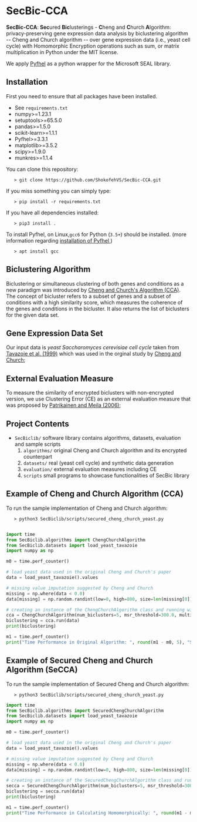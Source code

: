 # SecBic-CCA

**SecBic-CCA**: **Sec**ured **Bic**lusterings - **C**heng and **C**hurch **A**lgorithm: privacy-preserving gene expression data analysis by biclustering algorithm -- Cheng and Church algorithm -- over gene expression data (i.e., yeast cell cycle) with Homomorphic Encryption operations such as sum, or matrix multiplication in Python under the MIT license.

We apply [Pyfhel](https://pyfhel.readthedocs.io/en/latest/) as a python wrapper for the Microsoft SEAL library. 

## Installation
First you need to ensure that all packages have been installed.
+ See `requirements.txt`
+ numpy>=1.23.1
+ setuptools>=65.5.0
+ pandas>=1.5.0
+ scikit-learn>=1.1.1
+ Pyfhel>=3.3.1
+ matplotlib>=3.5.2
+ scipy>=1.9.0
+ munkres>=1.1.4

You can clone this repository:

	   > git clone https://github.com/ShokofehVS/SecBic-CCA.git

If you miss something you can simply type:

	   > pip install -r requirements.txt

If you have all dependencies installed:

	   > pip3 install .

To install Pyfhel, on Linux,`gcc6` for Python (`3.5+`) should be installed. (more information regarding [installation of Pyfhel ](https://github.com/ibarrond/Pyfhel))

	   > apt install gcc 

## Biclustering Algorithm
Biclustering or simultaneous clustering of both genes and conditions as a new paradigm was introduced by [Cheng and Church's Algorithm (CCA)](https://www.researchgate.net/profile/George_Church/publication/2329589_Biclustering_of_Expression_Data/links/550c04030cf2063799394f5e.pdf). The concept of bicluster refers to a subset of
genes and a subset of conditions with a high similarity score, which measures the coherence of the genes and conditions in the bicluster. It also returns the list of biclusters for the given data set. 

## Gene Expression Data Set
Our input data is *yeast Saccharomyces cerevisiae cell cycle* taken from [Tavazoie et al. (1999)](https://pubmed.ncbi.nlm.nih.gov/10391217/) which was used in the orginal study by [Cheng and Church](https://www.researchgate.net/profile/George_Church/publication/2329589_Biclustering_of_Expression_Data/links/550c04030cf2063799394f5e.pdf);

## External Evaluation Measure
To measure the similarity of encrypted biclusters with non-encrypted version, we use Clustering Error (CE) as an external evaluation measure that was proposed by [Patrikainen and Meila (2006)](http://ieeexplore.ieee.org/abstract/document/1637417/);

## Project Contents
- `SecBiclib/` software library contains algorithms, datasets, evaluation and sample scripts 
  1. `algorithms/` original Cheng and Church algorithm and its encrypted counterpart
  2. `datasets/` real (yeast cell cycle) and synthetic data generation 
  3. `evaluation/` external evaluation measures including CE
  4. `scripts` small programs to showcase functionalities of SecBic library

## Example of Cheng and Church Algorithm (CCA)

To run the sample implementation of Cheng and Church algorithm:

	   > python3 SecBiclib/scripts/secured_cheng_church_yeast.py

```python

import time
from SecBiclib.algorithms import ChengChurchAlgorithm
from SecBiclib.datasets import load_yeast_tavazoie
import numpy as np

m0 = time.perf_counter()

# load yeast data used in the original Cheng and Church's paper
data = load_yeast_tavazoie().values

# missing value imputation suggested by Cheng and Church
missing = np.where(data < 0.0)
data[missing] = np.random.randint(low=0, high=800, size=len(missing[0]))

# creating an instance of the ChengChurchAlgorithm class and running with the parameters
cca = ChengChurchAlgorithm(num_biclusters=5, msr_threshold=300.0, multiple_node_deletion_threshold=1.2)
biclustering = cca.run(data)
print(biclustering)

m1 = time.perf_counter()
print("Time Performance in Original Algorithm: ", round(m1 - m0, 5), "Seconds")
```
## Example of Secured Cheng and Church Algorithm (SeCCA)

To run the sample implementation of Secured Cheng and Church algorithm:

	   > python3 SecBiclib/scripts/secured_cheng_church_yeast.py


```python
import time
from SecBiclib.algorithms import SecuredChengChurchAlgorithm
from SecBiclib.datasets import load_yeast_tavazoie
import numpy as np

m0 = time.perf_counter()

# load yeast data used in the original Cheng and Church's paper
data = load_yeast_tavazoie().values

# missing value imputation suggested by Cheng and Church
missing = np.where(data < 0.0)
data[missing] = np.random.randint(low=0, high=800, size=len(missing[0]))

# creating an instance of the SecuredChengChurchAlgorithm class and running with the parameters
secca = SecuredChengChurchAlgorithm(num_biclusters=5, msr_threshold=300.0, multiple_node_deletion_threshold=1.2)
biclustering = secca.run(data)
print(biclustering)

m1 = time.perf_counter()
print("Time Performance in Calculating Homomorphically: ", round(m1 - m0, 5), "Seconds")
```
